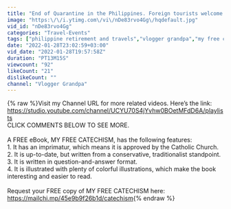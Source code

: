 ```yaml
---
title: "End of Quarantine in the Philippines. Foreign tourists welcome again!"
image: "https:\/\/i.ytimg.com\/vi\/nDe83rvo4Gg\/hqdefault.jpg"
vid_id: "nDe83rvo4Gg"
categories: "Travel-Events"
tags: ["philippine retirement and travels","vlogger grandpa","my free catechism"]
date: "2022-01-28T23:02:59+03:00"
vid_date: "2022-01-28T19:57:58Z"
duration: "PT13M15S"
viewcount: "92"
likeCount: "21"
dislikeCount: ""
channel: "Vlogger Grandpa"
---
```

{% raw %}Visit my Channel URL for more related videos.  Here’s the link:   <a rel="nofollow" target="blank" href="https://studio.youtube.com/channel/UCYU70S4jYvhw0BOetMFdD6A/playlists">https://studio.youtube.com/channel/UCYU70S4jYvhw0BOetMFdD6A/playlists</a><br />CLICK COMMENTS BELOW TO SEE MORE.<br /><br />A FREE eBook, MY FREE CATECHISM, has the following features:<br />1. It has an imprimatur, which means it is approved by the Catholic Church.<br />2. It is up-to-date, but written from a conservative, traditionalist standpoint.<br />3. It is written in question-and-answer format.<br />4. It is illustrated with plenty of colorful illustrations, which make the book interesting and easier to read.<br /><br />Request your FREE copy of MY FREE CATECHISM here:  <a rel="nofollow" target="blank" href="https://mailchi.mp/45e9b9f26b1d/catechism">https://mailchi.mp/45e9b9f26b1d/catechism</a>{% endraw %}
